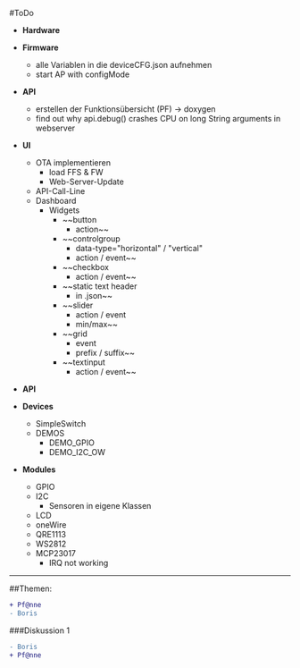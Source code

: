 #ToDo

- **Hardware**

- **Firmware**
  - alle Variablen in die deviceCFG.json aufnehmen
  - start AP with configMode

- **API**
  - erstellen der Funktionsübersicht (PF) -> doxygen
  - find out why api.debug() crashes CPU on long String arguments in webserver

- **UI**
  - OTA implementieren
    - load FFS & FW
    - Web-Server-Update
  - API-Call-Line
  - Dashboard
    - Widgets
      - ~~button
        - action~~
      - ~~controlgroup
        - data-type="horizontal" / "vertical"
        - action / event~~
      - ~~checkbox
        - action / event~~
      - ~~static text header
        - in .json~~
      - ~~slider
        - action / event
        - min/max~~
      - ~~grid  
        - event
        - prefix / suffix~~
      - ~~textinput
        - action / event~~   

- **API**

- **Devices**
  - SimpleSwitch
  - DEMOS
    - DEMO_GPIO
    - DEMO_I2C_OW

- **Modules**
  - GPIO
  - I2C
    - Sensoren in eigene Klassen
  - LCD
  - oneWire
  - QRE1113
  - WS2812
  - MCP23017
    - IRQ not working



***
##Themen:
```diff
+ Pf@nne
- Boris
```

###Diskussion 1
```diff
- Boris
+ Pf@nne
```
